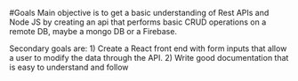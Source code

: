 #Goals 
Main objective is to get a basic understanding of Rest APIs and Node JS by creating an api that performs basic CRUD operations on a remote DB, maybe a mongo DB or a Firebase. 

Secondary goals are: 
    1) Create a React front end with form inputs that allow a user to modify the data through the API. 
    2) Write good documentation that is easy to understand and follow
